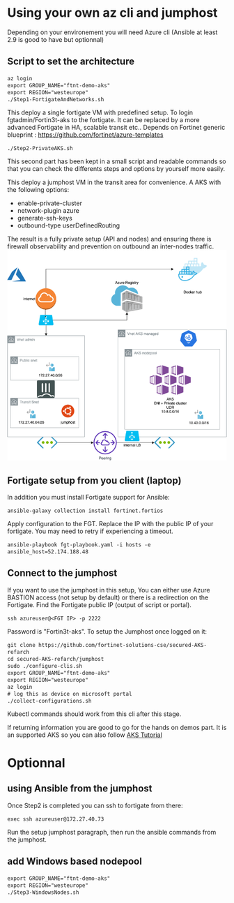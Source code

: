 # Using your own az cli and jumphost 

Depending on your environement you will need Azure cli (Ansible at least 2.9 is good to have but optionnal)


## Script to set the architecture
```shell
az login
export GROUP_NAME="ftnt-demo-aks"
export REGION="westeurope"
./Step1-FortigateAndNetworks.sh
```
This deploy a single fortigate VM with predefined setup. To login fgtadmin/Fortin3t-aks to the fortigate. It can be replaced by a more advanced Fortigate in HA, scalable transit etc..
Depends on Fortinet generic blueprint : https://github.com/fortinet/azure-templates


```shell
./Step2-PrivateAKS.sh 
```
This second part has been kept in a small script and readable commands so that you can check the differents steps and options by yourself more easily.


This deploy a jumphost VM in the transit area for convenience. 
A AKS with the following options:

- enable-private-cluster 
- network-plugin azure 
- generate-ssh-keys
- outbound-type userDefinedRouting

The result is a fully private setup (API and nodes) and ensuring there is firewall observability and prevention on outbound an inter-nodes traffic.
![Architecture](images/SecureAKS.png)

## Fortigate setup from you client (laptop)

In addition you must install Fortigate support for Ansible:
```shell
ansible-galaxy collection install fortinet.fortios
```

Apply configuration to the FGT.
Replace the IP with the public IP of your fortigate. You may need to retry if experiencing a timeout.
```shell
ansible-playbook fgt-playbook.yaml -i hosts -e ansible_host=52.174.188.48
```

## Connect to the jumphost

If you want to use the jumphost in this setup, You can either use Azure BASTION access (not setup by default) or there is a redirection on the Fortigate.
Find the Fortigate public IP (output of script or portal).
```shell
ssh azureuser@<FGT IP> -p 2222
```
Password is "Fortin3t-aks".
To setup the Jumphost once logged on it:
```shell
git clone https://github.com/fortinet-solutions-cse/secured-AKS-refarch
cd secured-AKS-refarch/jumphost
sudo ./configure-clis.sh 
export GROUP_NAME="ftnt-demo-aks"
export REGION="westeurope"
az login
# log this as device on microsoft portal
./collect-configurations.sh
```

Kubectl commands should work from this cli after this stage.


If returning information you are good to go for the hands on demos part.
It is an supported AKS so you can also follow [AKS Tutorial](https://docs.microsoft.com/en-us/azure/aks/tutorial-kubernetes-prepare-app)

# Optionnal 


## using Ansible from the jumphost

Once Step2 is completed you can ssh to fortigate from there:
```shell
exec ssh azureuser@172.27.40.73
```
Run the setup jumphost paragraph, then run the ansible commands from the jumphost.

## add Windows based nodepool

```shell
export GROUP_NAME="ftnt-demo-aks"
export REGION="westeurope"
./Step3-WindowsNodes.sh
```
